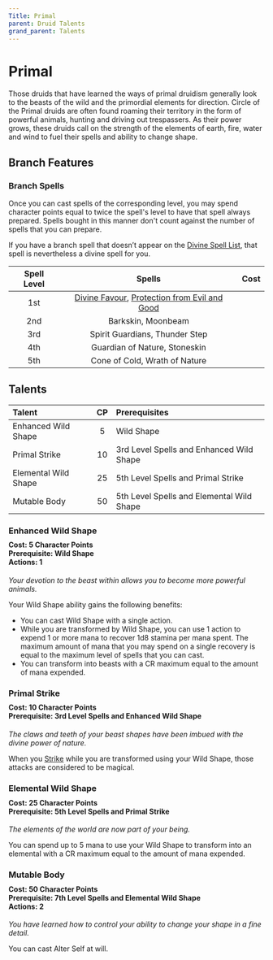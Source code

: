 ```yaml
---
Title: Primal
parent: Druid Talents
grand_parent: Talents
---
```


# Primal
Those druids that have learned the ways of primal druidism generally look to the beasts of the wild and the primordial elements for direction. Circle of the Primal druids are often found roaming their territory in the form of powerful animals, hunting and driving out trespassers. As their power grows, these druids call on the strength of the elements of earth, fire, water and wind to fuel their spells and ability to change shape.

## Branch Features

### Branch Spells
Once you can cast spells of the corresponding level, you may spend character points equal to twice the spell's level to have that spell always prepared. Spells bought in this manner don't count against the number of spells that you can prepare.
 
If you have a branch spell that doesn’t appear on the [Divine Spell List](https://stormchaserroleplaying.com/stormchaserRPG/Spells/Lists/Divine/), that spell is nevertheless a divine spell for you.
 
| Spell Level | Spells | Cost |
|:-----------:|:------:|:----:|
| 1st | [Divine Favour](https://stormchaserroleplaying.com/stormchaserRPG/Spells/1/Evocation/#divine-favour), [Protection from Evil and Good](https://stormchaserroleplaying.com/stormchaserRPG/Spells/1/Warding/#protection-from-evil-and-good) |   
| 2nd | Barkskin, Moonbeam |  
| 3rd | Spirit Guardians, Thunder Step |  
| 4th | Guardian of Nature, Stoneskin |  
| 5th | Cone of Cold, Wrath of Nature |  

## Talents

| Talent | CP | Prerequisites |
|:-------|:--:|:--------------|
| Enhanced Wild Shape  | 5  | Wild Shape |   
| Primal Strike        | 10 | 3rd Level Spells and Enhanced Wild Shape|   
| Elemental Wild Shape | 25 | 5th Level Spells and Primal Strike |   
| Mutable Body         | 50 | 5th Level Spells and Elemental Wild Shape |   

### Enhanced Wild Shape 

<div style="margin-top:-10px;"></div>

#### **Cost:** 5 Character Points<br>**Prerequisite:** Wild Shape<br>**Actions:** 1
*Your devotion to the beast within allows you to become more powerful animals.* 

Your Wild Shape ability gains the following benefits:
* You can cast Wild Shape with a single action.
* While you are transformed by Wild Shape, you can use 1 action to expend 1 or more mana to recover 1d8 stamina per mana spent. The maximum amount of mana that you may spend on a single recovery is equal to the maximum level of spells that you can cast.
* You can transform into beasts with a CR maximum equal to the amount of mana expended.
	
### Primal Strike

<div style="margin-top:-10px;"></div>

#### **Cost:** 10 Character Points<br>**Prerequisite:** 3rd Level Spells and Enhanced Wild Shape
*The claws and teeth of your beast shapes have been imbued with the divine power of nature.* 

When you [Strike](https://stormchaserroleplaying.com/stormchaserRPG/Combat/Actions/Strike/) while you are transformed using your Wild Shape, those attacks are considered to be magical.

### Elemental Wild Shape

<div style="margin-top:-10px;"></div>

#### **Cost:** 25 Character Points<br>**Prerequisite:** 5th Level Spells and Primal Strike
*The elements of the world are now part of your being.* 

You can spend up to 5 mana to use your Wild Shape to transform into an elemental with a CR maximum equal to the amount of mana expended. 

### Mutable Body

<div style="margin-top:-10px;"></div>

#### **Cost:** 50 Character Points<br>**Prerequisite:** 7th Level Spells and Elemental Wild Shape<br>**Actions:** 2
*You have learned how to control your ability to change your shape in a fine detail.*

You can cast Alter Self at will. 
